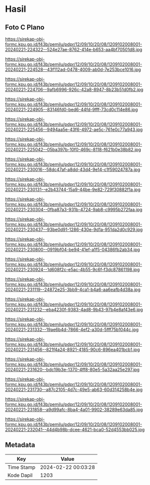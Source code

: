 # Hasil

## Foto C Plano

https://sirekap-obj-formc.kpu.go.id/f43b/pemilu/pdpr/12/09/10/20/08/1209102008001-20240221-224322--524e27ae-8762-414e-b653-aa4bf70501d8.jpg

https://sirekap-obj-formc.kpu.go.id/f43b/pemilu/pdpr/12/09/10/20/08/1209102008001-20240221-224528--43f112ad-0478-4009-ab0d-7e253bce1016.jpg

https://sirekap-obj-formc.kpu.go.id/f43b/pemilu/pdpr/12/09/10/20/08/1209102008001-20240221-224706--9afb6996-926c-42a8-8947-8b23b51d0fb2.jpg

https://sirekap-obj-formc.kpu.go.id/f43b/pemilu/pdpr/12/09/10/20/08/1209102008001-20240221-224905--83146fd0-bed6-44fd-9fff-73cd0c114e86.jpg

https://sirekap-obj-formc.kpu.go.id/f43b/pemilu/pdpr/12/09/10/20/08/1209102008001-20240221-225456--9494aa5e-43f6-4972-ae5c-761e0c77a943.jpg

https://sirekap-obj-formc.kpu.go.id/f43b/pemilu/pdpr/12/09/10/20/08/1209102008001-20240221-225042--05ba397b-10f0-469c-8118-f621b0e38b82.jpg

https://sirekap-obj-formc.kpu.go.id/f43b/pemilu/pdpr/12/09/10/20/08/1209102008001-20240221-230016--58dc47af-a8dd-43d4-9e14-c1f59024787a.jpg

https://sirekap-obj-formc.kpu.go.id/f43b/pemilu/pdpr/12/09/10/20/08/1209102008001-20240221-230131--e2b43744-15a9-44be-9e82-729f30882f1a.jpg

https://sirekap-obj-formc.kpu.go.id/f43b/pemilu/pdpr/12/09/10/20/08/1209102008001-20240221-230304--0fba87a3-931b-4724-9ab8-c9995b272faa.jpg

https://sirekap-obj-formc.kpu.go.id/f43b/pemilu/pdpr/12/09/10/20/08/1209102008001-20240221-230437--93be0d91-1286-430e-9d1a-951da2d0c929.jpg

https://sirekap-obj-formc.kpu.go.id/f43b/pemilu/pdpr/12/09/10/20/08/1209102008001-20240221-230800--0919bf04-be94-41ef-a1f5-04386fb2ab34.jpg

https://sirekap-obj-formc.kpu.go.id/f43b/pemilu/pdpr/12/09/10/20/08/1209102008001-20240221-230924--1d608f2c-e5ac-4b55-9c6f-f3dc87861198.jpg

https://sirekap-obj-formc.kpu.go.id/f43b/pemilu/pdpr/12/09/10/20/08/1209102008001-20240221-231119--24872e25-3bb9-4ca1-b4a6-aa6eafb4d38a.jpg

https://sirekap-obj-formc.kpu.go.id/f43b/pemilu/pdpr/12/09/10/20/08/1209102008001-20240221-231232--eba4230f-9383-4ad8-9b43-97b4e8af43e6.jpg

https://sirekap-obj-formc.kpu.go.id/f43b/pemilu/pdpr/12/09/10/20/08/1209102008001-20240221-231332--19ae6b4d-7866-4ef2-a30d-5fff75b1044c.jpg

https://sirekap-obj-formc.kpu.go.id/f43b/pemilu/pdpr/12/09/10/20/08/1209102008001-20240221-231456--821f4a24-8921-4185-90c6-896ea401bcb1.jpg

https://sirekap-obj-formc.kpu.go.id/f43b/pemilu/pdpr/12/09/10/20/08/1209102008001-20240221-231620--bdc19b3e-1370-4ff8-80e5-5a32aa25e297.jpg

https://sirekap-obj-formc.kpu.go.id/f43b/pemilu/pdpr/12/09/10/20/08/1209102008001-20240221-231730--a87c2105-4d7c-49e5-ab63-60d314258b4e.jpg

https://sirekap-obj-formc.kpu.go.id/f43b/pemilu/pdpr/12/09/10/20/08/1209102008001-20240221-231858--a9d99afc-8ba4-4a01-9902-38289e63da85.jpg

https://sirekap-obj-formc.kpu.go.id/f43b/pemilu/pdpr/12/09/10/20/08/1209102008001-20240221-232041--44d4b98b-dcee-4621-bca0-52d4553bb025.jpg


## Metadata

| Key        | Value               |
| ---------- | ------------------- |
| Time Stamp | 2024-02-22 00:03:28 |
| Kode Dapil | 1203                |



